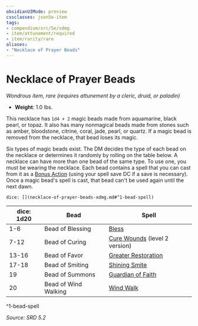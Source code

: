 ```yaml
---
obsidianUIMode: preview
cssclasses: json5e-item
tags:
- compendium/src/5e/xdmg
- item/attunement/required
- item/rarity/rare
aliases: 
- "Necklace of Prayer Beads"
---
```

# Necklace of Prayer Beads
*Wondrous item, rare (requires attunement by a cleric, druid, or paladin)*  

- **Weight**: 1.0 lbs.

This necklace has `1d4 + 2` magic beads made from aquamarine, black pearl, or topaz. It also has many nonmagical beads made from stones such as amber, bloodstone, citrine, coral, jade, pearl, or quartz. If a magic bead is removed from the necklace, that bead loses its magic.

Six types of magic beads exist. The DM decides the type of each bead on the necklace or determines it randomly by rolling on the table below. A necklace can have more than one bead of the same type. To use one, you must be wearing the necklace. Each bead contains a spell that you can cast from it as a [Bonus Action](bonus-action-xphb.md) (using your spell save DC if a save is necessary). Once a magic bead's spell is cast, that bead can't be used again until the next dawn.

`dice: [](necklace-of-prayer-beads-xdmg.md#^1-bead-spell)`

| dice: 1d20 | Bead | Spell |
|------------|------|-------|
| 1-6 | Bead of Blessing | [Bless](bless-xphb.md) |
| 7-12 | Bead of Curing | [Cure Wounds](cure-wounds-xphb.md) (level 2 version) |
| 13-16 | Bead of Favor | [Greater Restoration](greater-restoration-xphb.md) |
| 17-18 | Bead of Smiting | [Shining Smite](shining-smite-xphb.md) |
| 19 | Bead of Summons | [Guardian of Faith](guardian-of-faith-xphb.md) |
| 20 | Bead of Wind Walking | [Wind Walk](wind-walk-xphb.md) |
^1-bead-spell

*Source: SRD 5.2*